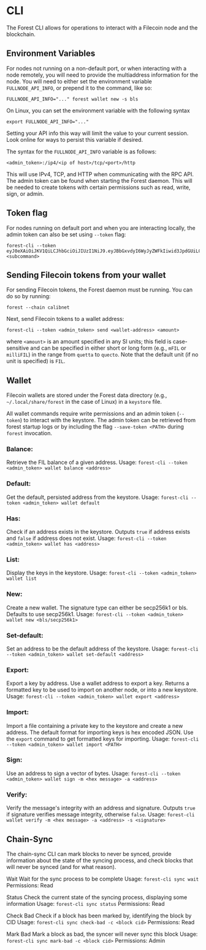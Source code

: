 # CLI

The Forest CLI allows for operations to interact with a Filecoin node and the
blockchain.

## Environment Variables

For nodes not running on a non-default port, or when interacting with a node
remotely, you will need to provide the multiaddress information for the node.
You will need to either set the environment variable `FULLNODE_API_INFO`, or
prepend it to the command, like so:

`FULLNODE_API_INFO="..." forest wallet new -s bls`

On Linux, you can set the environment variable with the following syntax

`export FULLNODE_API_INFO="..."`

Setting your API info this way will limit the value to your current session.
Look online for ways to persist this variable if desired.

The syntax for the `FULLNODE_API_INFO` variable is as follows:

`<admin_token>:/ip4/<ip of host>/tcp/<port>/http`

This will use IPv4, TCP, and HTTP when communicating with the RPC API. The admin
token can be found when starting the Forest daemon. This will be needed to
create tokens with certain permissions such as read, write, sign, or admin.

## Token flag

For nodes running on default port and when you are interacting locally, the
admin token can also be set using `--token` flag:

```
forest-cli --token eyJ0eXAiOiJKV1QiLCJhbGciOiJIUzI1NiJ9.eyJBbGxvdyI6WyJyZWFkIiwid3JpdGUiLCJzaWduIiwiYWRtaW4iXSwiZXhwIjoxNjczMjEwMTkzfQ.xxhmqtG9O3XNTIrOEB2_TWnVkq0JkqzRdw63BdosV0c <subcommand>
```

## Sending Filecoin tokens from your wallet

For sending Filecoin tokens, the Forest daemon must be running. You can do so by
running:

`forest --chain calibnet`

Next, send Filecoin tokens to a wallet address:

`forest-cli --token <admin_token> send <wallet-address> <amount>`

where `<amount>` is an amount specified in any SI units; this field is
case-sensitive and can be specified in either short or long form (e.g., `mFIL`
or `milliFIL`) in the range from `quetta` to `quecto`. Note that the default
unit (if no unit is specified) is `FIL`.

## Wallet

Filecoin wallets are stored under the Forest data directory (e.g.,
`~/.local/share/forest` in the case of Linux) in a `keystore` file.

All wallet commands require write permissions and an admin token (`--token`) to
interact with the keystore. The admin token can be retrieved from forest startup
logs or by including the flag `--save-token <PATH>` during `forest` invocation.

### Balance:

Retrieve the FIL balance of a given address. Usage:
`forest-cli --token <admin_token> wallet balance <address>`

### Default:

Get the default, persisted address from the keystore. Usage:
`forest-cli --token <admin_token> wallet default`

### Has:

Check if an address exists in the keystore. Outputs `true` if address exists and
`false` if address does not exist. Usage:
`forest-cli --token <admin_token> wallet has <address>`

### List:

Display the keys in the keystore. Usage:
`forest-cli --token <admin_token> wallet list`

### New:

Create a new wallet. The signature type can either be secp256k1 or bls. Defaults
to use secp256k1. Usage:
`forest-cli --token <admin_token> wallet new <bls/secp256k1>`

### Set-default:

Set an address to be the default address of the keystore. Usage:
`forest-cli --token <admin_token> wallet set-default <address>`

### Export:

Export a key by address. Use a wallet address to export a key. Returns a
formatted key to be used to import on another node, or into a new keystore.
Usage: `forest-cli --token <admin_token> wallet export <address>`

### Import:

Import a file containing a private key to the keystore and create a new address.
The default format for importing keys is hex encoded JSON. Use the `export`
command to get formatted keys for importing. Usage:
`forest-cli --token <admin_token> wallet import <PATH>`

### Sign:

Use an address to sign a vector of bytes. Usage:
`forest-cli --token <admin_token> wallet sign -m <hex message> -a <address>`

### Verify:

Verify the message's integrity with an address and signature. Outputs `true` if
signature verifies message integrity, otherwise `false`. Usage:
`forest-cli wallet verify -m <hex message> -a <address> -s <signature>`

## Chain-Sync

The chain-sync CLI can mark blocks to never be synced, provide information about
the state of the syncing process, and check blocks that will never be synced
(and for what reason).

Wait Wait for the sync process to be complete Usage: `forest-cli sync wait`
Permissions: Read

Status Check the current state of the syncing process, displaying some
information Usage: `forest-cli sync status` Permissions: Read

Check Bad Check if a block has been marked by, identifying the block by CID
Usage: `forest-cli sync check-bad -c <block cid>` Permissions: Read

Mark Bad Mark a block as bad, the syncer will never sync this block Usage:
`forest-cli sync mark-bad -c <block cid>` Permissions: Admin
